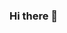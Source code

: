 ### Hi there 👋

<!--
**jarvijaakko/jarvijaakko** is a ✨ _special_ ✨ repository because its `README.md` (this file) appears on your GitHub profile.
- 🔭 I’m currently working on Jee Jee
- 🌱 I’m currently learning
- 👯 I’m looking to collaborate on ...
- 🤔 I’m looking for help with ...
- 💬 Ask me about ...
- 📫 How to reach me: ...
- 😄 Pronouns: ...
- ⚡ Fun fact: ...
-->

